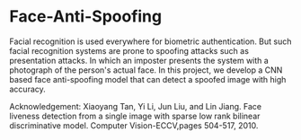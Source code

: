 # Face-Anti-Spoofing
Facial recognition is used everywhere for biometric authentication. But such facial recognition systems are prone to spoofing attacks such as presentation attacks. In which an imposter presents the system with a photograph of the person's actual face. In this project, we develop a CNN based face anti-spoofing model that can detect a spoofed image with high accuracy.

Acknowledgement: Xiaoyang Tan, Yi Li, Jun Liu, and Lin Jiang. Face liveness detection from a single image with sparse low rank bilinear discriminative model. Computer Vision-ECCV,pages 504-517, 2010.
